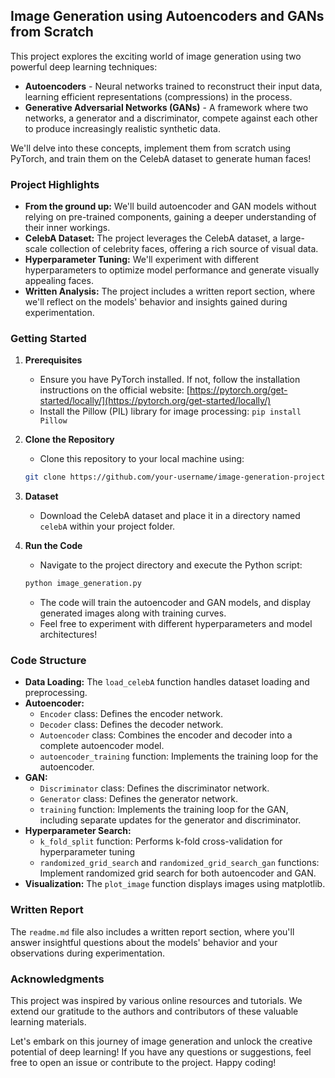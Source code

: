 ## Image Generation using Autoencoders and GANs from Scratch 

This project explores the exciting world of image generation using two powerful deep learning techniques:

* **Autoencoders** - Neural networks trained to reconstruct their input data, learning efficient representations (compressions) in the process.
* **Generative Adversarial Networks (GANs)** -  A framework where two networks, a generator and a discriminator, compete against each other to produce increasingly realistic synthetic data.

We'll delve into these concepts, implement them from scratch using PyTorch, and train them on the CelebA dataset to generate human faces!

### Project Highlights

* **From the ground up:**  We'll build autoencoder and GAN models without relying on pre-trained components, gaining a deeper understanding of their inner workings.
* **CelebA Dataset:** The project leverages the CelebA dataset, a large-scale collection of celebrity faces, offering a rich source of visual data.
* **Hyperparameter Tuning:** We'll experiment with different hyperparameters to optimize model performance and generate visually appealing faces.
* **Written Analysis:** The project includes a written report section, where we'll reflect on the models' behavior and insights gained during experimentation.

### Getting Started

1. **Prerequisites**
   * Ensure you have PyTorch installed. If not, follow the installation instructions on the official website: [https://pytorch.org/get-started/locally/](https://pytorch.org/get-started/locally/)
   * Install the Pillow (PIL) library for image processing: `pip install Pillow`

2. **Clone the Repository**
   * Clone this repository to your local machine using:
   ```bash
   git clone https://github.com/your-username/image-generation-project.git
   ```

3. **Dataset**
   * Download the CelebA dataset and place it in a directory named `celebA` within your project folder. 

4. **Run the Code**
   * Navigate to the project directory and execute the Python script:
   ```bash
   python image_generation.py 
   ```
   * The code will train the autoencoder and GAN models, and display generated images along with training curves.
   * Feel free to experiment with different hyperparameters and model architectures!

### Code Structure

* **Data Loading:** The `load_celebA` function handles dataset loading and preprocessing.
* **Autoencoder:**
    * `Encoder` class: Defines the encoder network.
    * `Decoder` class: Defines the decoder network.
    * `Autoencoder` class: Combines the encoder and decoder into a complete autoencoder model.
    * `autoencoder_training` function: Implements the training loop for the autoencoder.
* **GAN:**
    * `Discriminator` class: Defines the discriminator network.
    * `Generator` class: Defines the generator network.
    * `training` function: Implements the training loop for the GAN, including separate updates for the generator and discriminator.
* **Hyperparameter Search:** 
    * `k_fold_split` function: Performs k-fold cross-validation for hyperparameter tuning
    * `randomized_grid_search` and `randomized_grid_search_gan` functions: Implement randomized grid search for both autoencoder and GAN.
* **Visualization:** The `plot_image` function displays images using matplotlib.

### Written Report

The `readme.md` file also includes a written report section, where you'll answer insightful questions about the models' behavior and your observations during experimentation.

### Acknowledgments

This project was inspired by various online resources and tutorials. We extend our gratitude to the authors and contributors of these valuable learning materials.

Let's embark on this journey of image generation and unlock the creative potential of deep learning! If you have any questions or suggestions, feel free to open an issue or contribute to the project. Happy coding! 
